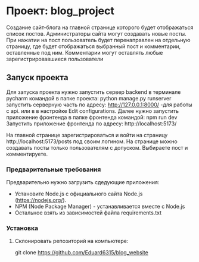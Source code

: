 # Проект: blog_project

Создание сайт-блога на главной странице которого будет отображаться список постов. 
Администраторы сайта могут создавать новые посты. При нажатии на пост пользователь 
будет перенаправлен на отдельную страницу, где будет отображаться выбранный пост
и комментарии, оставленные под ним. Комментарии могут оставлять
любые зарегистрировавшиеся пользователи

## Запуск проекта

Для запуска проекта нужно запустить сервер backend в терминале pycharm командой в папке проекта:
python manage.py runserver запустить серверную часть по адресу: http://127.0.0.1:8000/ -для работы с api.
или в в настройке  Edit configurations.
Далее нужно запустить приложение фронтенда в папке фронтенда командой: npm run dev
Запустить приложение фронтенда по адресу: http://localhost:5173/

На главной странице зарегистрироваться и войти на страницу http://localhost:5173/posts под своим логином.
На странице можно создавать посты только пользователям с допуском. Выбираете пост и комментируете.

### Предварительные требования

Предварительно нужно загрузить сдедующие приложения:

- Установите Node.js с официального сайта Node.js (https://nodejs.org/).
- NPM (Node Package Manager) - устанавливается вместе с Node.js
- Остальное взять из зависимостей файла requirements.txt

### Установка

1. Склонировать репозиторий на  компьютере: 


   git clone https://github.com/Eduard6315/blog_website